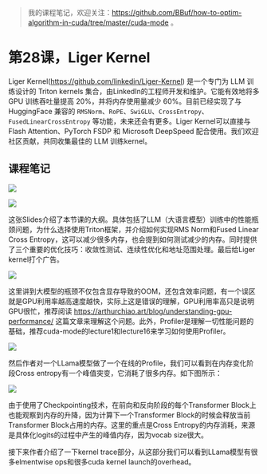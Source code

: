 > 我的课程笔记，欢迎关注：https://github.com/BBuf/how-to-optim-algorithm-in-cuda/tree/master/cuda-mode 。

# 第28课，Liger Kernel

Liger Kernel(https://github.com/linkedin/Liger-Kernel) 是一个专门为 LLM 训练设计的 Triton kernels 集合，由LinkedIn的工程师开发和维护。它能有效地将多 GPU 训练吞吐量提高 20%，并将内存使用量减少 60%。目前已经实现了与 HuggingFace 兼容的 `RMSNorm`、`RoPE`、`SwiGLU`、`CrossEntropy`、`FusedLinearCrossEntropy` 等功能，未来还会有更多。Liger Kernel可以直接与 Flash Attention、PyTorch FSDP 和 Microsoft DeepSpeed 配合使用。我们欢迎社区贡献，共同收集最佳的 LLM 训练kernel。

## 课程笔记

![](https://files.mdnice.com/user/59/31039d3c-a155-429c-9318-41a0c07c0bee.png)

![](https://files.mdnice.com/user/59/8e9c1f09-e240-42d8-ae49-89ffae4ce468.png)

这张Slides介绍了本节课的大纲。具体包括了LLM（大语言模型）训练中的性能瓶颈问题，为什么选择使用Triton框架，并介绍如何实现RMS Norm和Fused Linear Cross Entropy，这可以减少很多内存，也会提到如何测试减少的内存。同时提供了三个重要的优化技巧：收敛性测试、连续性优化和地址范围处理。最后给Liger kernel打个广告。

![](https://files.mdnice.com/user/59/51cf829d-5e5f-454b-a6b2-dbcefda1ce99.png)

这里讲到大模型的瓶颈不仅包含显存导致的OOM，还包含效率问题，有一个误区就是GPU利用率越高速度越快，实际上这是错误的理解，GPU利用率高只是说明GPU很忙，推荐阅读 https://arthurchiao.art/blog/understanding-gpu-performance/ 这篇文章来理解这个问题。此外，Profiler是理解一切性能问题的基础，推荐cuda-mode的lecture1和lecture16来学习如何使用Profiler。

![](https://files.mdnice.com/user/59/20133ed9-f65d-4db0-a236-99d411d3c463.png)


然后作者对一个LLama模型做了一个在线的Profile，我们可以看到在内存变化阶段Cross entropy有一个峰值突变，它消耗了很多内存。如下图所示：

![](https://files.mdnice.com/user/59/f6219530-19a7-484c-a867-f50b9642225e.png)

由于使用了Checkpointing技术，在前向和反向阶段的每个Transformer Block上也能观察到内存的升降，因为计算下一个Transformer Block的时候会释放当前Transformer Block占用的内存。这里的重点是Cross Entropy的内存消耗，来源是具体化logits的过程中产生的峰值内存，因为vocab size很大。

接下来作者介绍了一下kernel trace部分，从这部分我们可以看到LLama模型有很多elmentwise ops和很多cuda kernel launch的overhead。
